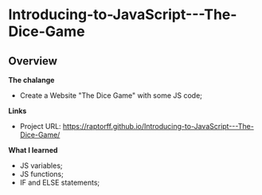 # Introducing-to-JavaScript---The-Dice-Game

## Overview
**The chalange**
- Create a Website "The Dice Game" with some JS code;

**Links**
  - Project URL: https://raptorff.github.io/Introducing-to-JavaScript---The-Dice-Game/

**What I learned**
- JS variables;
- JS functions;
- IF and ELSE statements;
